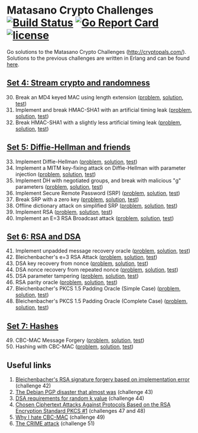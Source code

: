 # Matasano Crypto Challenges [![Build Status](https://travis-ci.org/Metalnem/cryptopals-go.svg?branch=master)](https://travis-ci.org/Metalnem/cryptopals-go) [![Go Report Card](https://goreportcard.com/badge/github.com/metalnem/cryptopals-go)](https://goreportcard.com/report/github.com/metalnem/cryptopals-go) [![license](https://img.shields.io/badge/license-MIT-blue.svg?style=flat)](https://raw.githubusercontent.com/metalnem/cryptopals-go/master/LICENSE)

Go solutions to the Matasano Crypto Challenges (<http://cryptopals.com/>). Solutions to the previous challenges are written in Erlang and can be found [here](https://github.com/Metalnem/cryptopals).

## [Set 4: Stream crypto and randomness](http://cryptopals.com/sets/4)

30. Break an MD4 keyed MAC using length extension ([problem](http://cryptopals.com/sets/4/challenges/30), [solution](https://github.com/Metalnem/cryptopals-go/blob/master/challenge30.go), [test](https://github.com/Metalnem/cryptopals-go/blob/master/challenge30_test.go))
31. Implement and break HMAC-SHA1 with an artificial timing leak ([problem](http://cryptopals.com/sets/4/challenges/31), [solution](https://github.com/Metalnem/cryptopals-go/blob/master/challenge31.go), [test](https://github.com/Metalnem/cryptopals-go/blob/master/challenge31_test.go))
32. Break HMAC-SHA1 with a slightly less artificial timing leak ([problem](http://cryptopals.com/sets/4/challenges/32), [solution](https://github.com/Metalnem/cryptopals-go/blob/master/challenge32.go), [test](https://github.com/Metalnem/cryptopals-go/blob/master/challenge32_test.go))

## [Set 5: Diffie-Hellman and friends](http://cryptopals.com/sets/5)

33. Implement Diffie-Hellman ([problem](http://cryptopals.com/sets/5/challenges/33), [solution](https://github.com/Metalnem/cryptopals-go/blob/master/challenge33.go), [test](https://github.com/Metalnem/cryptopals-go/blob/master/challenge33_test.go))
34. Implement a MITM key-fixing attack on Diffie-Hellman with parameter injection ([problem](http://cryptopals.com/sets/5/challenges/34), [solution](https://github.com/Metalnem/cryptopals-go/blob/master/challenge34.go), [test](https://github.com/Metalnem/cryptopals-go/blob/master/challenge34_test.go))
35. Implement DH with negotiated groups, and break with malicious "g" parameters ([problem](http://cryptopals.com/sets/5/challenges/35), [solution](https://github.com/Metalnem/cryptopals-go/blob/master/challenge35.go), [test](https://github.com/Metalnem/cryptopals-go/blob/master/challenge35_test.go))
36. Implement Secure Remote Password (SRP) ([problem](http://cryptopals.com/sets/5/challenges/36), [solution](https://github.com/Metalnem/cryptopals-go/blob/master/challenge36.go), [test](https://github.com/Metalnem/cryptopals-go/blob/master/challenge36_test.go))
37. Break SRP with a zero key ([problem](http://cryptopals.com/sets/5/challenges/37), [solution](https://github.com/Metalnem/cryptopals-go/blob/master/challenge37.go), [test](https://github.com/Metalnem/cryptopals-go/blob/master/challenge37_test.go))
38. Offline dictionary attack on simplified SRP ([problem](http://cryptopals.com/sets/5/challenges/38), [solution](https://github.com/Metalnem/cryptopals-go/blob/master/challenge38.go), [test](https://github.com/Metalnem/cryptopals-go/blob/master/challenge38_test.go))
39. Implement RSA ([problem](http://cryptopals.com/sets/5/challenges/39), [solution](https://github.com/Metalnem/cryptopals-go/blob/master/challenge39.go), [test](https://github.com/Metalnem/cryptopals-go/blob/master/challenge39_test.go))
40. Implement an E=3 RSA Broadcast attack ([problem](http://cryptopals.com/sets/5/challenges/40), [solution](https://github.com/Metalnem/cryptopals-go/blob/master/challenge40.go), [test](https://github.com/Metalnem/cryptopals-go/blob/master/challenge40_test.go))

## [Set 6: RSA and DSA](http://cryptopals.com/sets/6)

41. Implement unpadded message recovery oracle ([problem](http://cryptopals.com/sets/6/challenges/41), [solution](https://github.com/Metalnem/cryptopals-go/blob/master/challenge41.go), [test](https://github.com/Metalnem/cryptopals-go/blob/master/challenge41_test.go))
42. Bleichenbacher's e=3 RSA Attack ([problem](http://cryptopals.com/sets/6/challenges/42), [solution](https://github.com/Metalnem/cryptopals-go/blob/master/challenge42.go), [test](https://github.com/Metalnem/cryptopals-go/blob/master/challenge42_test.go))
43. DSA key recovery from nonce ([problem](http://cryptopals.com/sets/6/challenges/43), [solution](https://github.com/Metalnem/cryptopals-go/blob/master/challenge43.go), [test](https://github.com/Metalnem/cryptopals-go/blob/master/challenge43_test.go))
44. DSA nonce recovery from repeated nonce ([problem](http://cryptopals.com/sets/6/challenges/44), [solution](https://github.com/Metalnem/cryptopals-go/blob/master/challenge44.go), [test](https://github.com/Metalnem/cryptopals-go/blob/master/challenge44_test.go))
45. DSA parameter tampering ([problem](http://cryptopals.com/sets/6/challenges/45), [solution](https://github.com/Metalnem/cryptopals-go/blob/master/challenge45.go), [test](https://github.com/Metalnem/cryptopals-go/blob/master/challenge45_test.go))
46. RSA parity oracle ([problem](http://cryptopals.com/sets/6/challenges/46), [solution](https://github.com/Metalnem/cryptopals-go/blob/master/challenge46.go), [test](https://github.com/Metalnem/cryptopals-go/blob/master/challenge46_test.go))
47. Bleichenbacher's PKCS 1.5 Padding Oracle (Simple Case) ([problem](http://cryptopals.com/sets/6/challenges/47), [solution](https://github.com/Metalnem/cryptopals-go/blob/master/challenge47.go), [test](https://github.com/Metalnem/cryptopals-go/blob/master/challenge47_test.go))
48. Bleichenbacher's PKCS 1.5 Padding Oracle (Complete Case) ([problem](http://cryptopals.com/sets/6/challenges/48), [solution](https://github.com/Metalnem/cryptopals-go/blob/master/challenge48.go), [test](https://github.com/Metalnem/cryptopals-go/blob/master/challenge48_test.go))

## [Set 7: Hashes](http://cryptopals.com/sets/7)

49. CBC-MAC Message Forgery ([problem](http://cryptopals.com/sets/7/challenges/49), [solution](https://github.com/Metalnem/cryptopals-go/blob/master/challenge49.go), [test](https://github.com/Metalnem/cryptopals-go/blob/master/challenge49_test.go))
50. Hashing with CBC-MAC ([problem](http://cryptopals.com/sets/7/challenges/50), [solution](https://github.com/Metalnem/cryptopals-go/blob/master/challenge50.go), [test](https://github.com/Metalnem/cryptopals-go/blob/master/challenge50_test.go))

## Useful links

1. [Bleichenbacher's RSA signature forgery based on implementation error](https://www.ietf.org/mail-archive/web/openpgp/current/msg00999.html) (challenge 42)
2. [The Debian PGP disaster that almost was](https://rdist.root.org/2009/05/17/the-debian-pgp-disaster-that-almost-was/) (challenge 43)
3. [DSA requirements for random k value](https://rdist.root.org/2010/11/19/dsa-requirements-for-random-k-value/) (challenge 44)
4. [Chosen Ciphertext Attacks Against Protocols Based on the RSA Encryption Standard PKCS #1](http://archiv.infsec.ethz.ch/education/fs08/secsem/Bleichenbacher98.pdf) (challenges 47 and 48)
5. [Why I hate CBC-MAC](http://blog.cryptographyengineering.com/2013/02/why-i-hate-cbc-mac.html) (challenge 49)
6. [The CRIME attack](https://docs.google.com/presentation/d/11eBmGiHbYcHR9gL5nDyZChu_-lCa2GizeuOfaLU2HOU) (challenge 51)
